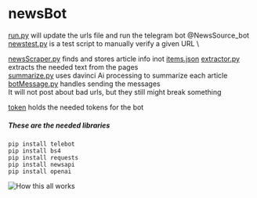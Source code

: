 # newsBot
[run.py](run.py) will update the urls file and run the telegram bot @NewsSource_bot \
[newstest.py](newstest.py) is a test script to manually verify a given URL  \

[newsScraper.py](functions/newsScraper.py) finds and stores article info inot [items.json](temp/items.json)
[extractor.py](functions/extractor.py) extracts the needed text from the pages \
[summarize.py](functions/summarize.py) uses davinci Ai processing to summarize each article \
[botMessage.py](functions/botMessage.py) handles sending the messages \
It will not post about bad urls, but they still might break something

[token](token) holds the needed tokens for the bot


##### These are the needed libraries 
```shell
pip install telebot
pip install bs4
pip install requests
pip install newsapi
pip install openai
```
![How this all works](imgs\newsbot\flow.jpg "How this all works")

